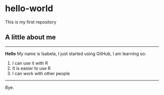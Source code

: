 # hello-world
This is my first repository 
## A little about me
---
**Hello**
My name is Isabela, I just started using GitHub, I am learning so:
1. I can use it with R
2. It is easier to use R
3. I can work with other people
--- 
Bye. 
